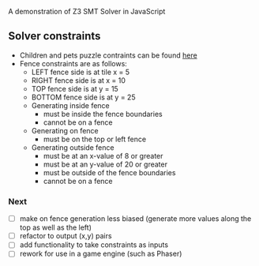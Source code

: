A demonstration of Z3 SMT Solver in JavaScript

## Solver constraints
- Children and pets puzzle contraints can be found [here](https://woojr.com/wp-content/uploads/2018/08/kids-logic-puzzle-answers.jpg)
- Fence constraints are as follows:
    - LEFT fence side is at tile   x = 5
    - RIGHT fence side is at       x = 10
    - TOP fence side is at         y = 15
    - BOTTOM fence side is at      y = 25
    - Generating inside fence
        - must be inside the fence boundaries
        - cannot be on a fence
    - Generating on fence
        - must be on the top or left fence
    - Generating outside fence
        - must be at an x-value of 8 or greater
        - must be at an y-value of 20 or greater
        - must be outside of the fence boundaries
        - cannot be on a fence

### Next
- [ ] make on fence generation less biased (generate more values along the top as well as the left)
- [ ] refactor to output (x,y) pairs
- [ ] add functionality to take constraints as inputs
- [ ] rework for use in a game engine (such as Phaser)